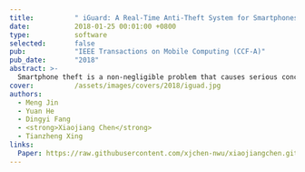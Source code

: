 ```yaml
---
title:          " iGuard: A Real-Time Anti-Theft System for Smartphones"
date:           2018-01-25 00:01:00 +0800
type:           software
selected:       false
pub:            "IEEE Transactions on Mobile Computing (CCF-A)"
pub_date:       "2018"
abstract: >-
  Smartphone theft is a non-negligible problem that causes serious concerns on personal property and privacy. The existing solutions to this problem either provide only functions like retrieving a phone, or require dedicated hardware to detect thefts. How to protect smartphones from being stolen at all times is still an open problem. In this paper, we propose iGuard, a real-time anti-theft system for smartphones. iGuard utilizes only the inertial sensing data from the smartphone. The basic idea behind iGuard is to distinguish different people holding a smartphone, by identifying the order of the motions during the `take-out' behavior and how each motion is performed. For this purpose, we design a motion segmentation algorithm to detect the transition between two motions from the noisy sensing data. We then leverage the distinct feature contained in each sub-segment of a motion to estimate the probability that the motion is performed by the smartphone owner himself/herself. Based on such pre-processed data, we propose a Markov based model to track the behavior of a smartphone user. According to this model, iGuard instantly alarms once the tracked data deviate from the smartphone owner's usual habit. We implement iGuard on Android and evaluate its performance in real environments. The experimental results show that iGuard is accurate and robust in various scenarios. 
cover:          /assets/images/covers/2018/iguad.jpg
authors:
  - Meng Jin
  - Yuan He
  - Dingyi Fang
  - <strong>Xiaojiang Chen</strong>
  - Tianzheng Xing
links: 
  Paper: https://raw.githubusercontent.com/xjchen-nwu/xiaojiangchen.github.io/main/paper/2018/iGuard.pdf
---
```

